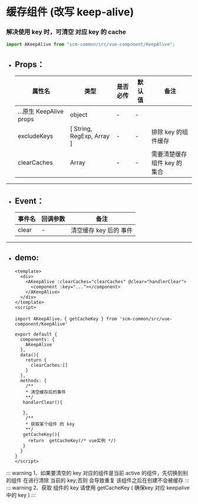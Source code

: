 <!--
 * @Author: huangyuhui
 * @Date: 2020-09-27 18:38:29
 * @LastEditors: Please set LastEditors
 * @LastEditTime: 2021-03-13 14:06:25
 * @Description:
 * @FilePath: \scm_frontend_common\docs\commonComponent\form\README.md
-->

# 缓存组件 (改写 keep-alive)

### 解决使用 key 时，可清空 对应 key 的 cache

```javascript
import AKeepAlive from "scm-common/src/vue-component/KeepAlive";
```

- ## Props：

  | 属性名                  | 类型                      | 是否必传 | 默认值 | 备注                         |
  | ----------------------- | ------------------------- | -------- | ------ | ---------------------------- |
  | ...原生 KeepAlive props | object                    | -        | -      |                              |
  | excludeKeys             | [ String, RegExp, Array ] | -        | -      | 排除 key 的组件缓存          |
  | clearCaches             | Array                     | -        | -      | 需要清楚缓存组件 key 的 集合 |

---

- ## Event：

  | 事件名 | 回调参数 | 备注                   |
  | ------ | -------- | ---------------------- |
  | clear  | -        | 清空缓存 key 后的 事件 |

---

- ## demo:

  ```vue
  <template>
    <div>
      <AKeepAlive :clearCaches="clearCaches" @clear="handlerClear">
        <component :key="..."></component>
      </AKeepAlive>
    </div>
  </template>
  <script>

  import AKeepAlive，{ getCacheKey } from 'scm-common/src/vue-component/KeepAlive'

  export default {
    components: {
      AKeepAlive
    },
    data(){
      return {
        clearCaches:[]
      }
    },
    methods: {
      /**
      * 清空缓存后的事件
      **/
     handlerClear(){

     },
      /**
      * 获取某个组件 的 key
      **/
     getCacheKey(){
       return  getCacheKey(/* vue实例 */)
     }
    }
  }
  </script>
  ```

::: warning
1、如果要清空的 key 对应的组件是当前 active 的组件，先切换到别的组件 在进行清除 当前的 key;否则 会导致重复 该组件之后在创建不会被缓存
:::
::: warning
2、获取 组件的 key 请使用 getCacheKey  ( 确保key 对应 keepalive 中的 key )
:::